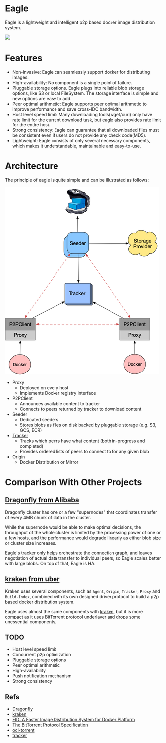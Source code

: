 Eagle
=====

Eagle is a lightweight and intelligent p2p based docker image distribution system.

<img src="https://github.com/duyanghao/eagle/blob/master/docs/images/logo.png" width=200px/>

# Features

* Non-invasive: Eagle can seamlessly support docker for distributing images. 
* High-availability: No component is a single point of failure.
* Pluggable storage options. Eagle plugs into reliable blob storage options, like S3 or local FileSystem. The storage interface is simple and new options are easy to add.
* Peer optimal arithmetic: Eagle supports peer optimal arithmetic to improve performance and save cross-IDC bandwidth.  
* Host level speed limit: Many downloading tools(wget/curl) only have rate limit for the current download task, but eagle also provides rate limit for the entire host.
* Strong consistency: Eagle can guarantee that all downloaded files must be consistent even if users do not provide any check code(MD5).
* Lightweight: Eagle consists of only several necessary components, which makes it understandable, maintainable and easy-to-use.

# Architecture

The principle of eagle is quite simple and can be illustrated as follows:

![](docs/images/eagle_arch.png)

- Proxy
  - Deployed on every host
  - Implements Docker registry interface
- P2PClient
  - Announces available content to tracker
  - Connects to peers returned by tracker to download content
- Seeder
  - Dedicated seeders
  - Stores blobs as files on disk backed by pluggable storage (e.g. S3, GCS, ECR)
- [Tracker](https://github.com/chihaya/chihaya)
  - Tracks which peers have what content (both in-progress and completed)
  - Provides ordered lists of peers to connect to for any given blob
- Origin
  - Docker Distribution or Mirror

# Comparison With Other Projects

## [Dragonfly from Alibaba](https://github.com/dragonflyoss/Dragonfly)

Dragonfly cluster has one or a few "supernodes" that coordinates transfer of every 4MB chunk of data in the cluster.

While the supernode would be able to make optimal decisions, the throughput of the whole cluster is limited by the processing power of one or a few hosts, and the performance would degrade linearly as either blob size or cluster size increases.

Eagle's tracker only helps orchestrate the connection graph, and leaves negotiation of actual data transfer to individual peers, so Eagle scales better with large blobs. On top of that, Eagle is HA. 

## [kraken from uber](https://github.com/uber/kraken)

Kraken uses several components, such as `Agent`, `Origin`, `Tracker`, `Proxy` and `Build-Index`, combined with its own designed driver protocol to build a p2p based docker distribution system.      
 
Eagle uses almost the same components with [kraken](https://github.com/uber/kraken), but it is more compact as it uses [BitTorrent protocol](http://bittorrent.org/beps/bep_0003.html) underlayer and drops some unessential components.   

## TODO

* Host level speed limit
* Concurrent p2p optimization
* Pluggable storage options
* Peer optimal arithmetic
* High-availability
* Push notification mechanism
* Strong consistency

## Refs

* [Dragonfly](https://github.com/dragonflyoss/Dragonfly)
* [kraken](https://github.com/uber/kraken)
* [FID: A Faster Image Distribution System for Docker Platform](https://ieeexplore.ieee.org/stamp/stamp.jsp?arnumber=8064123)
* [The BitTorrent Protocol Specification](http://bittorrent.org/beps/bep_0003.html)
* [oci-torrent](https://github.com/hustcat/oci-torrent)
* [tracker](https://github.com/chihaya/chihaya)
